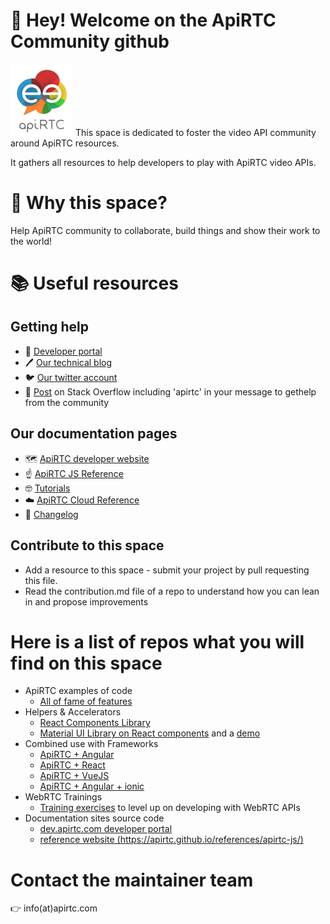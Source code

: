 # :wave: Hey! Welcome on the ApiRTC Community github 
![logo ApiRTC](https://github.com/ApiRTC/.github/blob/main/profile/img/ezgif-2-e711509fee.png?raw=true)
This space is dedicated to foster the video API community around ApiRTC resources.

It gathers all resources to help developers to play with ApiRTC video APIs.

# :rocket: Why this space?
Help ApiRTC community to collaborate, build things and show their work to the world!

# 📚 Useful resources
## Getting help
+ 📘 [Developer portal](https://dev.apirtc.com)
+ 🖊️ [Our technical blog](https://apirtc.com/blog/)
+ 🐦 [Our twitter account](https://twitter.com/apirtc)
+ 🧱 [Post](https://stackoverflow.com/search?q=apirtc) on Stack Overflow including 'apirtc' in your message to gethelp from the community

## Our documentation pages
+ 🗺️ [ApiRTC developer website](https://apirtc.com)
+ ☝️ [ApiRTC JS Reference](https://apirtc.github.io/references/apirtc-js/)
+ 🤓 [Tutorials](https://dev.apirtc.com/examples)
+ ☁️ [ApiRTC Cloud Reference](https://cloud.apirtc.com/sdk/api/)
+ 📜 [Changelog](https://github.com/ApiRTC/references/blob/master/apirtc-js/CHANGELOG.md)


## Contribute to this space
+ Add a resource to this space - submit your project by pull requesting this file.
+ Read the contribution.md file of a repo to understand how you can lean in and propose improvements


# Here is a list of repos what you will find on this space
- ApiRTC examples of code
    - [All of fame of features](https://github.com/ApiRTC/ApiRTC-ng-demo)
- Helpers & Accelerators
    - [React Components Library](https://github.com/ApiRTC/react-lib)
    - [Material UI Library on React components](https://github.com/ApiRTC/mui-react-lib) and a [demo](https://github.com/ApiRTC/react-ui-library-demo)
- Combined use with Frameworks
    - [ApiRTC + Angular](https://github.com/ApiRTC/ApiRTC-angular)
    - [ApiRTC + React](https://github.com/ApiRTC/apirtc-react)
    - [ApiRTC + VueJS](https://github.com/ApiRTC/apirtc-vuejs)  
    - [ApiRTC + Angular + ionic](https://github.com/ApiRTC/ApiRTC-angular-ionic-tutorial)
- WebRTC Trainings
    - [Training exercises](https://github.com/ApiRTC/trainings) to level up on developing with WebRTC APIs
- Documentation sites source code
    - [dev.apirtc.com developer portal](https://github.com/ApiRTC/apirtccom)
    - [reference website (https://apirtc.github.io/references/apirtc-js/)](https://github.com/ApiRTC/references)

# Contact the maintainer team

👉 info(at)apirtc.com
